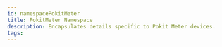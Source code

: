 ```yaml
---
id: namespacePokitMeter
title: PokitMeter Namespace
description: Encapsulates details specific to Pokit Meter devices.
tags:
---
```

